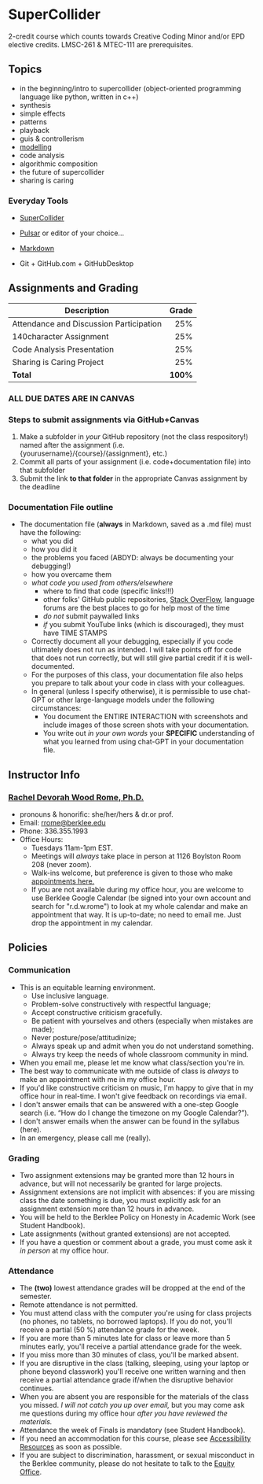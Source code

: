 # SuperCollider
2-credit course which counts towards Creative Coding Minor and/or EPD elective credits.
LMSC-261 & MTEC-111 are prerequisites.

## Topics
- in the beginning/intro to supercollider (object-oriented programming language like python, written in c++)
- synthesis
- simple effects
- patterns
- playback
- guis & controllerism 
- [modelling](https://en.wikibooks.org/wiki/Designing_Sound_in_SuperCollider)
- code analysis
- algorithmic composition
- the future of supercollider
- sharing is caring 

### Everyday Tools
* [SuperCollider](https://supercollider.github.io/)

* [Pulsar](https://pulsar-edit.dev/) or editor of your choice...

* [Markdown](https://github.com/adam-p/markdown-here/wiki/Markdown-Cheatsheet)

* Git + GitHub.com + GitHubDesktop

## Assignments and Grading
Description|Grade
---|---:|
Attendance and Discussion Participation|25%
140character Assignment|25%
Code Analysis Presentation|25%
Sharing is Caring Project|25%
**Total**|**100%**
### ALL DUE DATES ARE IN CANVAS
### Steps to submit assignments via GitHub+Canvas
  1. Make a subfolder in *your* GitHub repository (not the class respository!) named after the assignment (i.e. {yourusername}/{course}/{assignment}, etc.)
  2. Commit all parts of your assignment (i.e. code+documentation file) into that subfolder
  3. Submit the link **to that folder** in the appropriate Canvas assignment by the deadline

### Documentation File outline
  - The documentation file (**always** in Markdown, saved as a .md file) must have the following:
    - what you did
    - how you did it
    - the problems you faced (ABDYD: always be documenting your debugging!)
    - how you overcame them
    - *what code you used from others/elsewhere*
      - where to find that code (specific links!!!)
      - other folks' GitHub public repositories, [Stack OverFlow](https://stackoverflow.com/), language forums are the best places to go for help most of the time
      - *do not* submit paywalled links
      - *if* you submit YouTube links (which is discouraged), they must have TIME STAMPS
    - Correctly document all your debugging, especially if you code ultimately does not run as intended. I will take points off for code that does not run correctly, but will still give partial credit if it is well-documented.
    - For the purposes of this class, your documentation file also helps you prepare to talk about your code in class with your colleagues.
    - In general (unless I specify otherwise), it is permissible to use chat-GPT or other large-language models under the following circumstances:
      - You document the ENTIRE INTERACTION with screenshots and include images of those screen shots with your documentation.
      - You write out *in your own words* your **SPECIFIC** understanding of what you learned from using chat-GPT in your documentation file.

## Instructor Info
### <u>Rachel Devorah Wood Rome, Ph.D.</u>
- pronouns & honorific: she/her/hers & dr.or prof.
- Email: [rrome@berklee.edu](rrome@berklee.edu)
- Phone: 336.355.1993
- Office Hours:
	- Tuesdays 11am-1pm EST.
	- Meetings will *always* take place in person at 1126 Boylston Room 208 (never zoom).
	- Walk-ins welcome, but preference is given to those who make [appointments here.](https://calendar.app.google/ER3N9CgnNFRqi8qE6)
	- If you are not available during my office hour, you are welcome to use Berklee Google Calendar (be signed into your own account and search for "r.d.w.rome") to look at my whole calendar and make an appointment that way. It is up-to-date; no need to email me. Just drop the appointment in my calendar.

## Policies
### Communication
- This is an equitable learning environment.
	- Use inclusive language.
	- Problem-solve constructively with respectful language;
	- Accept constructive criticism gracefully.
	- Be patient with yourselves and others (especially when mistakes are made);
	- Never posture/pose/attitudinize;
	- Always speak up and admit when you do not understand something.
	- Always try keep the needs of whole classroom community in mind.
- When you email me, please let me know what class/section you're in.
- The best way to communicate with me outside of class is *always* to make an appointment with me in my office hour.
- If you'd like constructive criticism on music, I'm happy to give that in my office hour in real-time. I won't give feedback on recordings via email.
- I don't answer emails that can be answered with a one-step Google search (i.e. “How do I change the timezone on my Google Calendar?”).
- I don't answer emails when the answer can be found in the syllabus (here).
- In an emergency, please call me (really).

### Grading
- Two assignment extensions may be granted more than 12 hours in advance, but will not necessarily be granted for large projects.
- Assignment extensions are not implicit with absences: if you are missing class the date something is due, you must explicitly ask for an assignment extension more than 12 hours in advance.
- You will be held to the Berklee Policy on Honesty in Academic Work (see Student Handbook).
- Late assignments (without granted extensions) are not accepted.
- If you have a question or comment about a grade, you must come ask it *in person* at my office hour.

### Attendance
- The **(two)** lowest attendance grades will be dropped at the end of the semester.
- Remote attendance is not permitted.
- You must attend class with the computer you're using for class projects (no phones, no tablets, no borrowed laptops). If you do not, you'll receive a partial (50 %) attendance grade for the week.
- If you are more than 5 minutes late for class or leave more than 5 minutes early, you'll receive a partial attendance grade for the week.
- If you miss more than 30 minutes of class, you'll be marked absent.
- If you are disruptive in the class (talking, sleeping, using your laptop or phone beyond classwork) you'll receive one written warning and then receive a partial attendance grade if/when the disruptive behavior continues.
- When you are absent you are responsible for the materials of the class you missed. *I will not catch you up over email,* but you may come ask me questions during my office hour *after you have reviewed the materials.*
- Attendance the week of Finals is mandatory (see Student Handbook).
- If you need an accommodation for this course, please see [Accessibility Resources](https://www.berklee.edu/accessibility-resources) as soon as possible.
- If you are subject to discrimination, harassment, or sexual misconduct in the Berklee community, please do not hesitate to talk to the [Equity Office](https://www.berklee.edu/equity).
